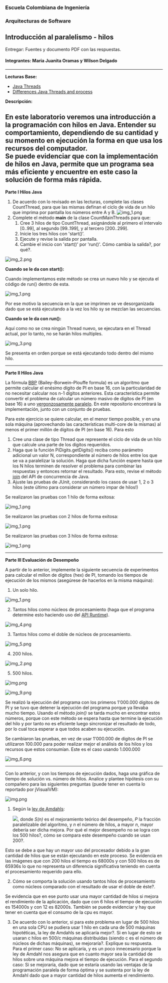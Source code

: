 ### Escuela Colombiana de Ingeniería
### Arquitecturas de Software
## Introducción al paralelismo - hilos


Entregar: Fuentes y documento PDF con las respuestas.

#### Integrantes: Maria Juanita Oramas y Wilson Delgado

---
**Lecturas Base:**
* [Java Threads](http://beginnersbook.com/2013/03/java-threads/)
* [Differences Java Threads and process](http://cs-fundamentals.com/tech-interview/java/differences-between-thread-and-process-in-java.php)

**Descripción:**

En este laboratorio veremos una introducción a la programación con hilos en Java. Entender su comportamiento, dependiendo de su cantidad y su momento en ejecución la forma en que usa los recursos del computador.  
Se puede evidenciar que con la implementación de hilos en Java, permite que un programa sea más eficiente y encuentre en este caso la solución de forma más rápida. 
---
**Parte I Hilos Java**

1. De acuerdo con lo revisado en las lecturas, complete las clases CountThread, para que las mismas definan el ciclo de vida de un hilo que imprima por pantalla los números entre A y B.
![img_1.png](img/img_1.png)
2. Complete el método __main__ de la clase CountMainThreads para que:
	1. Cree 3 hilos de tipo CountThread, asignándole al primero el intervalo [0..99], al segundo [99..199], y al tercero [200..299].
	2. Inicie los tres hilos con 'start()'.
	3. Ejecute y revise la salida por pantalla. 
	4. Cambie el inicio con 'start()' por 'run()'. Cómo cambia la salida?, por qué?.


![img_2.png](img/img_2.png)

**Cuando se le da con start():**

Cuando implementamos este método se crea un nuevo hilo y se ejecuta el código de run() dentro de esta. 

![img_1.png](img/img_4.png)

Por ese motivo la secuencia en la que se imprimen se ve desorganizada dado que se está ejecutando a la vez los hilo sy se mezclan las secuencias.

**Cuando se le da con run():**

Aquí como no se crea ningún Thread nuevo, se ejecutara en el Thread actual, por lo tanto, no se harán hilos multiples.

![img_3.png](img/img_3.png)


Se presenta en orden porque se está ejecutando todo dentro del mismo hilo.

---
**Parte II Hilos Java**

La fórmula [BBP](https://en.wikipedia.org/wiki/Bailey%E2%80%93Borwein%E2%80%93Plouffe_formula) (Bailey–Borwein–Plouffe formula) es un algoritmo que permite calcular el enésimo dígito de PI en base 16, con la particularidad de no necesitar calcular nos n-1 dígitos anteriores. Esta característica permite convertir el problema de calcular un número masivo de dígitos de PI (en base 16) a uno [vergonzosamente paralelo](https://en.wikipedia.org/wiki/Embarrassingly_parallel). En este repositorio encontrará la implementación, junto con un conjunto de pruebas. 

Para este ejercicio se quiere calcular, en el menor tiempo posible, y en una sola máquina (aprovechando las características multi-core de la mismas) al menos el primer millón de dígitos de PI (en base 16). Para esto

1. Cree una clase de tipo Thread que represente el ciclo de vida de un hilo que calcule una parte de los dígitos requeridos.
2. Haga que la función PiDigits.getDigits() reciba como parámetro adicional un valor N, correspondiente al número de hilos entre los que se va a paralelizar la solución. Haga que dicha función espere hasta que los N hilos terminen de resolver el problema para combinar las respuestas y entonces retornar el resultado. Para esto, revise el método [join](https://docs.oracle.com/javase/tutorial/essential/concurrency/join.html) del API de concurrencia de Java.
3. Ajuste las pruebas de JUnit, considerando los casos de usar 1, 2 o 3 hilos (este último para considerar un número impar de hilos!)

Se realizaron las pruebas con 1 hilo de forma exitosa:

![img_1.png](img/img_8.png)

Se realizaron las pruebas con 2 hilos de forma exitosa:

![img_1.png](img/img_7.png)

Se realizaron las pruebas con 3 hilos de forma exitosa:

![img_1.png](img/img_5.png)


---
**Parte III Evaluación de Desempeño**

A partir de lo anterior, implemente la siguiente secuencia de experimentos para calcular el millon de dígitos (hex) de PI, tomando los tiempos de ejecución de los mismos (asegúrese de hacerlos en la misma máquina):

1. Un solo hilo.

![img_1.png](img/img_11.png)

2. Tantos hilos como núcleos de procesamiento (haga que el programa determine esto haciendo uso del [API Runtime](https://docs.oracle.com/javase/7/docs/api/java/lang/Runtime.html)).

![img_4.png](img/img_13.png)

3. Tantos hilos como el doble de núcleos de procesamiento.

![img_5.png](img/img_14.png)

4. 200 hilos.

![img_2.png](img/img_12.png)

5. 500 hilos.

![img.png](img/img10.png)

![img_9.png](img/img_9.png)

Se realizó la ejecución del programa con los primeros 1'000.000 dígitos de PI y se tuvo que detener la ejecución del programa porque ya llevaba mucho tiempo. 
Usando el método *join()* se tarda mucho en encontrar estos números, porque con este método se espera hasta que termine la ejecución del hilo y por tanto no es eficiente luego sincronizar el resultado de todo, por lo cual toca esperar a que todos acaben su ejecución. 

Se cambiaron las pruebas, en vez de usar 1'000.000 de dígitos de PI se utilizaron 100.000 para poder realizar mejor el análisis de los hilos y los recursos que estos consumían. Este es el caso usando 1.000.000

![img_6.png](/img/img_6.png)

-- -- ---------

Con lo anterior, y con los tiempos de ejecución dados, haga una gráfica de tiempo de solución vs. número de hilos. Analice y plantee hipótesis con su compañero para las siguientes preguntas (puede tener en cuenta lo reportado por jVisualVM):

![img.png](img/img.png)

1. Según la [ley de Amdahls](https://www.pugetsystems.com/labs/articles/Estimating-CPU-Performance-using-Amdahls-Law-619/#WhatisAmdahlsLaw?):

	![](img/ahmdahls.png), donde _S(n)_ es el mejoramiento teórico del desempeño, _P_ la fracción paralelizable del algoritmo, y _n_ el número de hilos, a mayor _n_, mayor debería ser dicha mejora. Por qué el mejor desempeño no se logra con los 500 hilos?, cómo se compara este desempeño cuando se usan 200?. 

Esto se debe a que hay un mayor uso del procesador debido a la gran cantidad de hilos que se están ejecutando en este proceso.
Se evidencia en las imágenes que con 200 hilos el tiempo es 68000s y con 500 hilos es de 65936s lo que no representa un diferencia significativa teniendo en cuenta el procesamiento requerido para ello.   


2. Cómo se comporta la solución usando tantos hilos de procesamiento como núcleos comparado con el resultado de usar el doble de éste?.

Se evidencia que en ese punto usar una mayor cantidad de hilos si mejora el rendimiento de la aplicación, dado que con 6 hilos el tiempo de ejecución es 154000s y con 12 es 82000s. También se puede evidenciar y hay que tener en cuenta que el consumo de la cpu es mayor. 


3. De acuerdo con lo anterior, si para este problema en lugar de 500 hilos en una sola CPU se pudiera usar 1 hilo en cada una de 500 máquinas hipotéticas, la ley de Amdahls se aplicaría mejor?. Si en lugar de esto se usaran c hilos en 500/c máquinas distribuidas (siendo c es el número de núcleos de dichas máquinas), se mejoraría?. Explique su respuesta.
Para el primer caso: No se aplicaría, y es un poco innecesario porque la ley de Amdahl nos asegura que en cuanto mayor sea la cantidad de hilos sobre una máquina mejora el tiempo de ejecución.
Para el segundo caso: Si se mejoraría, dado que se estaría usando las ventajas de la programación paralela de forma óptima y se sustenta por la ley de Amdahl dado que a mayor cantidad de hilos aumenta el rendimiento.
